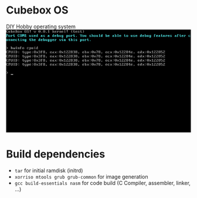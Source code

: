 # Cubebox OS

DIY Hobby operating system  
![screenshot](screenshot/screenshot-1.png)

# Build dependencies

* `tar` for initial ramdisk (initrd)
* `xorriso mtools grub grub-common` for image generation
* `gcc build-essentials nasm` for code build (C Compiler, assembler, linker, ...)
